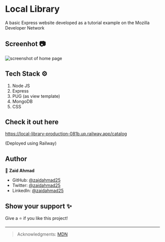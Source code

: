 # Local Library
A basic Express website developed as a tutorial example on the Mozilla Developer Network

## Screenhot 📷
![screenshot of home page](https://github.com/zaidahmad25/local-library/assets/39582467/5290e3dc-751f-44b0-97b3-c7ab44fe531e)

## Tech Stack ⚙️
1. Node JS
2. Express
3. PUG (as view template)
4. MongoDB
7. CSS

## Check it out here
https://local-library-production-081b.up.railway.app/catalog

(Deployed using Railway)

## Author

👤 **Zaid Ahmad**

- GitHub: <a href='https://github.com/zaidahmad25' target='_blank'>@zaidahmad25</a>
- Twitter: <a href='https://twitter.com/zaidahmad25' target='_blank'>@zaidahmad25</a>
- LinkedIn: <a href='https://www.linkedin.com/in/zaidahmad25/' target='_blank'>@zaidahmad25</a>

## Show your support ✨

Give a ⭐️ if you like this project!

<hr>

> Acknowledgments: [MDN](https://developer.mozilla.org/en-US/)
